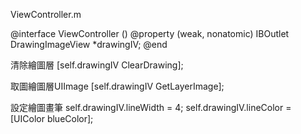 ViewController.m

@interface ViewController () @property (weak, nonatomic) IBOutlet DrawingImageView *drawingIV; @end

清除繪圖層 [self.drawingIV ClearDrawing];

取圖繪圖層UIImage [self.drawingIV GetLayerImage];

設定繪圖畫筆 self.drawingIV.lineWidth = 4; self.drawingIV.lineColor = [UIColor blueColor];
